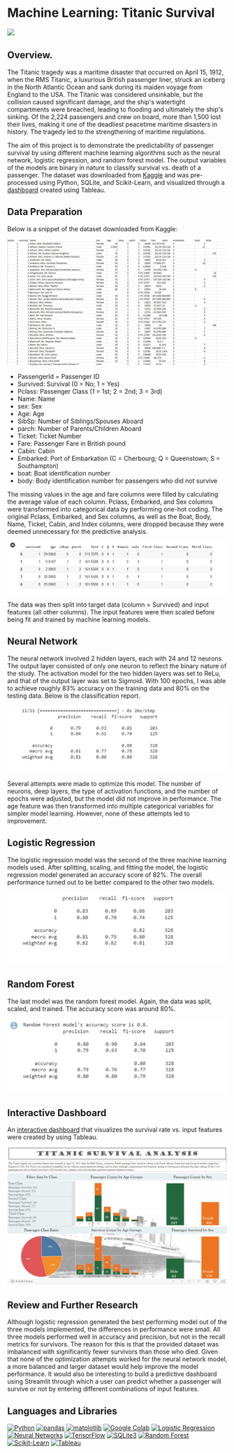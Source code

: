 # Machine Learning: Titanic Survival
<img src="https://images8.alphacoders.com/405/405029.jpg">

## Overview.

The Titanic tragedy was a maritime disaster that occurred on April 15, 1912, when the RMS Titanic, a luxurious British passenger liner, struck an iceberg in the North Atlantic Ocean and sank during its maiden voyage from England to the USA. The Titanic was considered unsinkable, but the collision caused significant damage, and the ship's watertight compartments were breached, leading to flooding and ultimately the ship's sinking. Of the 2,224 passengers and crew on board, more than 1,500 lost their lives, making it one of the deadliest peacetime maritime disasters in history. The tragedy led to the strengthening of maritime regulations.

The aim of this project is to demonstrate the predictability of passenger survival by using different machine learning algorithms such as the neural network, logistic regression, and random forest model. The output variables of the models are binary in nature to classify survival vs. death of a passenger. The dataset was downloaded from [Kaggle](https://www.kaggle.com/) and was pre-processed using Python, SQLite, and Scikit-Learn, and visualized through a [dashboard](https://public.tableau.com/app/profile/ji.yeol.yang/viz/titanic_16825642408080/Dashboard) created using Tableau.

## Data Preparation

Below is a snippet of the dataset downloaded from Kaggle:

![rawdata](https://github.com/ericyang91/Machine_Learning_Titanic_Survival/blob/main/images/rawdata.jpg)

- PassengerId = Passenger ID
- Survived: Survival (0 = No; 1 = Yes)
- Pclass: Passenger Class (1 = 1st; 2 = 2nd; 3 = 3rd)
- Name: Name
- sex: Sex
- Age: Age
- SibSp: Number of Siblings/Spouses Aboard
- parch: Number of Parents/Children Aboard
- Ticket: Ticket Number
- Fare: Passenger Fare in British pound
- Cabin: Cabin
- Embarked: Port of Embarkation (C = Cherbourg; Q = Queenstown; S = Southampton)
- boat: Boat identification number
- body: Body identification number for passengers who did not survive

The missing values in the age and fare columns were filled by calculating the average value of each column. Pclass, Embarked, and Sex columns were transformed into categorical data by performing one-hot coding. The original Pclass, Embarked, and Sex columns, as well as the Boat, Body, Name, Ticket, Cabin, and Index columns, were dropped because they were deemed unnecessary for the predictive analysis.

![cleandata](https://github.com/ericyang91/Machine_Learning_Titanic_Survival/blob/main/images/cleandata.jpg)

The data was then split into target data (column = Survived) and input features (all other columns). The input features were then scaled before being fit and trained by machine learning models.

## Neural Network

The neural network involved 2 hidden layers, each with 24 and 12 neurons. The output layer consisted of only one neuron to reflect the binary nature of the study. The activation model for the two hidden layers was set to ReLu, and that of the output layer was set to Sigmoid. With 100 epochs, I was able to achieve roughly 83% accuracy on the training data and 80% on the testing data. Below is the classification report.

![classification](https://github.com/ericyang91/Machine_Learning_Titanic_Survival/blob/main/images/classification.jpg)

Several attempts were made to optimize this model. The number of neurons, deep layers, the type of activation functions, and the number of epochs were adjusted, but the model did not improve in performance. The age feature was then transformed into multiple categorical variables for simpler model learning. However, none of these attempts led to improvement.

## Logistic Regression

The logistic regression model was the second of the three machine learning models used. After splitting, scaling, and fitting the model, the logistic regression model generated an accuracy score of 82%. The overall performance turned out to be better compared to the other two models.

![logisticregression](https://github.com/ericyang91/Machine_Learning_Titanic_Survival/blob/main/images/logisticregression.jpg)

## Random Forest

The last model was the random forest model. Again, the data was split, scaled, and trained. The accuracy score was around 80%.

![randomforest](https://github.com/ericyang91/Machine_Learning_Titanic_Survival/blob/main/images/randomforest.jpg)

## Interactive Dashboard

An [interactive dashboard](https://public.tableau.com/app/profile/ji.yeol.yang/viz/titanic_16825642408080/Dashboard) that visualizes the survival rate vs. input features were created by using Tableau.

![dash](https://github.com/ericyang91/Machine_Learning_Titanic_Survival/blob/main/images/dash.jpg)


## Review and Further Research

Although logistic regression generated the best performing model out of the three models implemented, the differences in performance were small. All three models performed well in accuracy and precision, but not in the recall metrics for survivors. The reason for this is that the provided dataset was imbalanced with significantly fewer survivors than those who died. Given that none of the optimization attempts worked for the neural network model, a more balanced and larger dataset would help improve the model performance. It would also be interesting to build a predictive dashboard using Streamlit through which a user can predict whether a passenger will survive or not by entering different combinations of input features.


## Languages and Libraries

[![Python](https://img.shields.io/badge/Python-3.x-blue.svg)](https://www.python.org/)
[![pandas](https://img.shields.io/badge/pandas-1.x-orange.svg)](https://pandas.pydata.org/)
[![matplotlib](https://img.shields.io/badge/matplotlib-3.x-green.svg)](https://matplotlib.org/)
[![Google Colab](https://img.shields.io/badge/Google%20Colab-blueviolet.svg)](https://colab.research.google.com/)
[![Logistic Regression](https://img.shields.io/badge/Logistic%20Regression-red.svg)](https://en.wikipedia.org/wiki/Logistic_regression)
[![Neural Networks](https://img.shields.io/badge/Neural%20Networks-yellow.svg)](https://en.wikipedia.org/wiki/Artificial_neural_network)
[![TensorFlow](https://img.shields.io/badge/TensorFlow-2.x-orange.svg)](https://www.tensorflow.org/)
[![SQLite3](https://img.shields.io/badge/SQLite-3.x-blue.svg)](https://www.sqlite.org/index.html)
[![Random Forest](https://img.shields.io/badge/Random_Forest-Machine_Learning-green)](https://en.wikipedia.org/wiki/Random_forest)
[![Scikit-Learn](https://img.shields.io/badge/Scikit_Learn-Machine_Learning-blue)](https://scikit-learn.org/)
[![Tableau](https://img.shields.io/badge/Tableau-Data_Visualization-orange)](https://www.tableau.com/)


